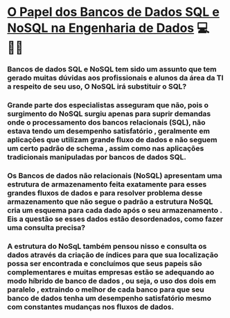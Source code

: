 # <u>O Papel dos Bancos de Dados SQL e NoSQL na Engenharia de Dados</u> :computer: :man_office_worker:



### Bancos de dados SQL e NoSQL  tem sido um assunto que tem gerado muitas dúvidas aos profissionais e alunos da área da TI a respeito de seu uso, O NoSQL irá substituir o SQL? 

### Grande parte dos especialistas asseguram que não, pois o surgimento do NoSQL surgiu apenas para suprir demandas onde o processamento dos bancos relacionais (SQL), não estava tendo um desempenho satisfatório , geralmente em aplicações que utilizam grande fluxo de dados e não seguem um certo padrão de schema , assim como nas aplicações tradicionais manipuladas por bancos de dados SQL.

### Os Bancos de dados não relacionais (NoSQL) apresentam uma estrutura de armazenamento feita exatamente para esses grandes fluxos de dados e para resolver problema desse armazenamento que não segue o padrão a estrutura NoSQL cria um esquema para cada dado após o seu armazenamento . Eis a questão se esses dados estão desordenados, como fazer uma consulta precisa?

### A estrutura do NoSqL também pensou nisso e consulta os dados através da criação de índices para que sua localização possa ser encontrada e concluímos que seus papeis são complementares e muitas empresas estão se adequando ao modo híbrido de banco de dados , ou seja, o uso dos dois em paralelo , extraindo o melhor de cada banco para que seu banco de dados tenha um desempenho satisfatório mesmo com constantes mudanças nos fluxos de dados.   

 





